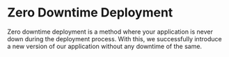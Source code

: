 # Zero Downtime Deployment
Zero downtime deployment is a method where your application is never down during the deployment process. With this, we successfully introduce a new version of our application without any downtime of the same.
